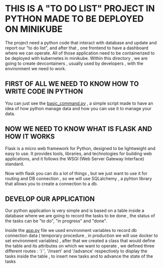 # THIS IS A "TO DO LIST" PROJECT IN PYTHON MADE TO BE DEPLOYED ON MINIKUBE 

The project need a python code that interact with database and update and report our "to do list", and after that , one frontend to have a dashboard where we can operate.
All of those application need to be containerized to be deployed with kubernetes in minikube. 
Within this directory , we are going to create devcontainers , usually used by developers , with the environment we need to work.

## FIRST OF ALL WE NEED TO KNOW HOW TO WRITE CODE IN PYTHON

You can just see the [basic_command.py](./basic_commands.py) , a simple script made to have an idea of how python manage data and how you can use it to manage your data.

## NOW WE NEED TO KNOW WHAT IS FLASK AND HOW IT WORKS

Flask is a micro web framework for Python, designed to be lightweight and easy to use. It provides tools, libraries, and technologies for building web applications, and it follows the WSGI (Web Server Gateway Interface) standard.

Now with flask you can do a lot of things , but we just want to use it for routing and DB connection , so we will use SQLalchemy , a pyhton library that allows you to create a connection to a db.

## DEVELOP OUR APPLICATION  

Our python application is very simple and is based on a table inside a database where we are going to record the tasks to be done , the status of the tasks can be "to do", "in progress" and "done".

Inside the [app.py](./app.py) file we used environment variables to record db connection data ( temporary procedure , in production we will use docker to set environment variables) , after that we created a class that would define the table and its attributes on which we want to operate , we defined three different routes : '/ ', '/insert' and '/advance' respectively to display the tasks inside the table , to insert new tasks and to advance the state of the tasks

